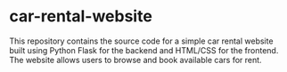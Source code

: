 # car-rental-website
This repository contains the source code for a simple car rental website built using Python Flask for the backend and HTML/CSS for the frontend. The website allows users to browse and book available cars for rent.
